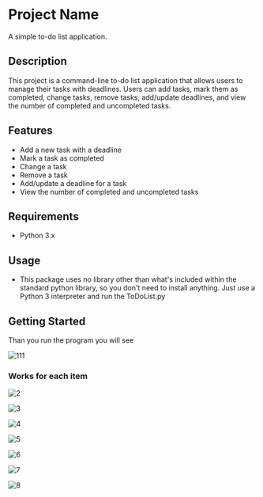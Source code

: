 # Project Name

A simple to-do list application.

## Description

This project is a command-line to-do list application that allows users to manage their tasks with deadlines. Users can add tasks, mark them as completed, change tasks, remove tasks, add/update deadlines, and view the number of completed and uncompleted tasks.

## Features

- Add a new task with a deadline
- Mark a task as completed
- Change a task
- Remove a task
- Add/update a deadline for a task
- View the number of completed and uncompleted tasks

## Requirements

- Python 3.x

## Usage
- This package uses no library other than what's included within the standard python library, so you don't need to install anything. Just use a Python 3 interpreter and run the ToDoList.py

## Getting Started
Than you run the program you will see

![111](https://github.com/Gohar00/ToDoList/assets/107225796/8978ff97-edcf-45e4-94f0-ee85a4ac06ee)

### Works for each item

![2](https://github.com/Gohar00/ToDoList/assets/107225796/7b3965ce-f889-4b61-9778-f31fb6517d2a)


![3](https://github.com/Gohar00/ToDoList/assets/107225796/d89f187c-4aef-4d31-8805-c8382e857a2a)


![4](https://github.com/Gohar00/ToDoList/assets/107225796/37dd6942-6713-4125-bef2-7db9c45b2529)


![5](https://github.com/Gohar00/ToDoList/assets/107225796/cbf9db54-a682-46da-aa81-e942bc526d61)


![6](https://github.com/Gohar00/ToDoList/assets/107225796/1e75b3ae-7268-4486-8535-2e18a3060c4f)


![7](https://github.com/Gohar00/ToDoList/assets/107225796/66054b47-d41f-4cdd-abb4-e69646ee8beb)


![8](https://github.com/Gohar00/ToDoList/assets/107225796/573013bd-d37d-4211-a3d7-156a9d3c8861)



